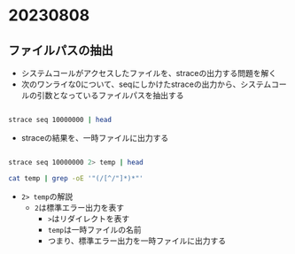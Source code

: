 # 20230808

## ファイルパスの抽出

- システムコールがアクセスしたファイルを、straceの出力する問題を解く
- 次のワンライな0について、seqにしかけたstraceの出力から、システムコールの引数となっているファイルパスを抽出する

```bash

strace seq 10000000 | head

```

- straceの結果を、一時ファイルに出力する

```bash

strace seq 10000000 2> temp | head

cat temp | grep -oE '"(/[^/"]*)*"'


```

- `2> temp`の解説
  - `2`は標準エラー出力を表す
    - `>`はリダイレクトを表す
    - `temp`は一時ファイルの名前
    - つまり、標準エラー出力を一時ファイルに出力する
